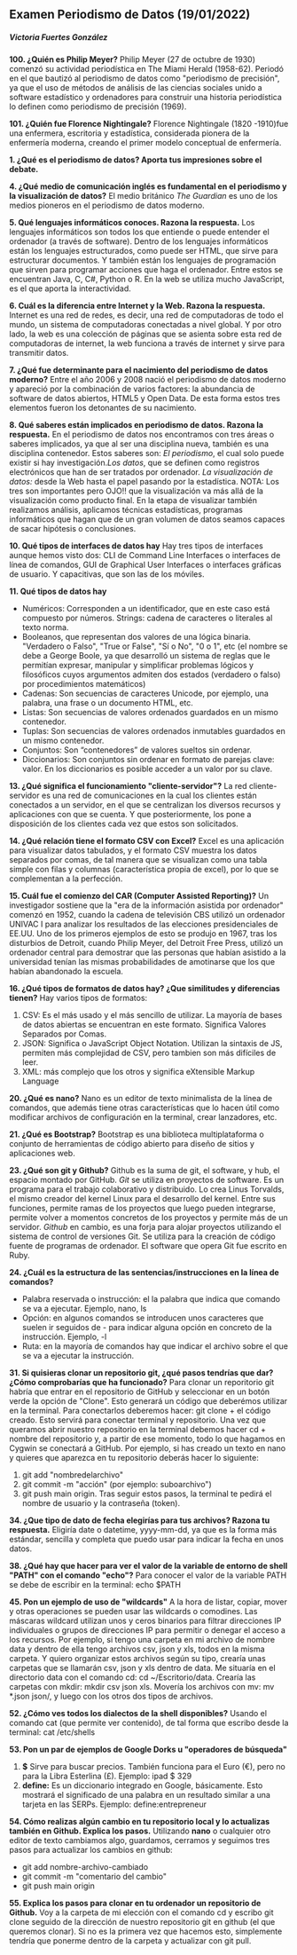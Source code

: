 ## Examen Periodismo de Datos (19/01/2022)
##### Victoria Fuertes González

**100. ¿Quién es Philip Meyer?**
Philip Meyer (27 de octubre de 1930) comenzó su actividad periodística en The Miami Herald (1958-62). Periodó en el que bautizó al periodismo de datos como "periodismo de precisión", ya que el uso de métodos de análisis de las ciencias sociales unido a software estadístico y ordenadores para construir una historia periodística lo definen como periodismo de precisión (1969). 

**101. ¿Quién fue Florence Nightingale?**
Florence Nightingale (1820 -1910)fue una enfermera, escritoria y estadística, considerada pionera de la enfermería moderna, creando el primer modelo conceptual de enfermería.

**1. ¿Qué es el periodismo de datos? Aporta tus impresiones sobre el debate.**

**4. ¿Qué medio de comunicación inglés es fundamental en el periodismo y la visualización de datos?**
El medio británico *The Guardian* es uno de los medios pioneros en el periodismo de datos moderno.   

**5. Qué lenguajes informáticos conoces. Razona la respuesta.**
Los lenguajes informáticos son todos los que entiende o puede entender el ordenador (a través de software).
Dentro de los lenguajes informáticos están los lenguajes estructurados, como puede ser HTML, que sirve para estructurar documentos. Y también están los lenguajes de programación que sirven para programar acciones que haga el ordenador. Entre estos se encuentran Java, C, C#, Python o R. En la web se utiliza mucho JavaScript, es el que aporta la interactividad. 

**6. Cuál es la diferencia entre Internet y la Web. Razona la respuesta.**
Internet es una red de redes, es decir,  una red de computadoras de todo el mundo, un sistema de computadoras conectadas a nivel global. Y por otro lado, la web es una colección de páginas que se asienta sobre esta red de computadoras de internet, la web funciona a través de internet y sirve para transmitir datos. 

**7. ¿Qué fue determinante para el nacimiento del periodismo de datos moderno?**
Entre el año 2006 y 2008 nació el periodismo de datos moderno y apareció por la combinación de varios factores: la abundancia de software de datos abiertos, HTML5 y Open Data. De esta forma estos tres elementos fueron los detonantes de su nacimiento.

**8. Qué saberes están implicados en periodismo de datos. Razona la respuesta.**
En el periodismo de datos nos encontramos con tres áreas o saberes implicados, ya que al ser una disciplina nueva, también es una disciplina contenedor. Estos saberes son:
*El periodismo*, el cual solo puede existir si hay investigación.*Los datos*, que se definen como registros electrónicos que han de ser tratados por ordenador. *La visualización de datos:* desde la Web hasta el papel pasando por la estadística. NOTA: Los tres son importantes pero OJO!! que la visualización va más allá de la visualización como producto final. En la etapa de visualizar también realizamos análisis, aplicamos técnicas estadísticas, programas informáticos que hagan que de un gran volumen de datos seamos capaces de sacar hipótesis o conclusiones.

**10. Qué tipos de interfaces de datos hay**
Hay tres tipos de interfaces aunque hemos visto dos: CLI de Command Line Interfaces o interfaces de línea de comandos, GUI de Graphical User Interfaces o interfaces gráficas de usuario. Y capacitivas, que son las de los móviles. 

**11. Qué tipos de datos hay**
- Numéricos: Corresponden a un identificador, que en este caso está compuesto por números. Strings: cadena de caracteres o literales al texto norma. 
- Booleanos, que representan dos valores de una lógica binaria. "Verdadero o Falso", "True or False", "Sí o No", "0 o 1", etc (el nombre se debe a George Boole, ya que desarrolló un sistema de reglas que le permitían expresar, manipular y simplificar problemas lógicos y filosóficos cuyos argumentos admiten dos estados (verdadero o falso) por procedimientos matemáticos)
- Cadenas: Son secuencias de caracteres Unicode, por ejemplo, una palabra, una frase o un documento HTML, etc.
- Listas: Son secuencias de valores ordenados guardados en un mismo contenedor.
- Tuplas: Son secuencias de valores ordenados inmutables guardados en un mismo contenedor.
- Conjuntos: Son “contenedores” de valores sueltos sin ordenar.
- Diccionarios: Son conjuntos sin ordenar en formato de parejas clave: valor. En los diccionarios es posible acceder a un valor por su clave.

**13. ¿Qué significa el funcionamiento "cliente-servidor"?**
La red cliente-servidor es una red de comunicaciones en la cual los clientes están conectados a un servidor, en el que se centralizan los diversos recursos y aplicaciones con que se cuenta. Y que posteriormente, los pone a disposición de los clientes cada vez que estos son solicitados.

**14. ¿Qué relación tiene el formato CSV con Excel?**
Excel es una aplicación para visualizar datos tabulados, y el formato CSV muestra los datos separados por comas, de tal manera que se visualizan como una tabla simple con filas y columnas (característica propia de excel), por lo que se complementan a la perfección. 

**15. Cuál fue el comienzo del CAR (Computer Assisted Reporting)?**
Un investigador sostiene que la "era de la información asistida por ordenador" comenzó en 1952, cuando la cadena de televisión CBS utilizó un ordenador UNIVAC I para analizar los resultados de las elecciones presidenciales de EE.UU. Uno de los primeros ejemplos de esto se produjo en 1967, tras los disturbios de Detroit, cuando Philip Meyer, del Detroit Free Press, utilizó un ordenador central para demostrar que las personas que habían asistido a la universidad tenían las mismas probabilidades de amotinarse que los que habían abandonado la escuela.

**16. ¿Qué tipos de formatos de datos hay? ¿Que similitudes y diferencias tienen?**
Hay varios tipos de formatos:
1. CSV: Es el más usado y el más sencillo de utilizar. La mayoría de bases de datos abiertas se encuentran en este formato. Significa Valores Separados por Comas.
2. JSON: Significa o JavaScript Object Notation. Utilizan la sintaxis de JS, permiten más complejidad de CSV, pero tambien son más difíciles de leer.
3. XML: más complejo que los otros y significa eXtensible Markup Language

**20. ¿Qué es nano?**
Nano es un editor de texto minimalista de la línea de comandos, que además tiene otras características que lo hacen útil como modificar archivos de configuración en la terminal, crear lanzadores, etc.

**21. ¿Qué es Bootstrap?**
Bootstrap es una biblioteca multiplataforma o conjunto de herramientas de código abierto para diseño de sitios y aplicaciones web.

**23. ¿Qué son git y Github?**
Github es la suma de git, el software, y hub, el espacio montado por GitHub.
*Git* se utiliza en proyectos de software. Es un programa para el trabajo colaborativo y distribuido. Lo crea Linus Torvalds, el mismo creador del kernel Linux para el desarrollo del kernel. Entre sus funciones,  permite ramas de los proyectos que luego pueden integrarse, permite volver a momentos concretos de los proyectos y permite más de un servidor. *Github* en cambio, es una forja para alojar proyectos utilizando el sistema de control de versiones Git. Se utiliza para la creación de código fuente de programas de ordenador. El software que opera Git fue escrito en Ruby.

**24. ¿Cuál es la estructura de las sentencias/instrucciones en la línea de comandos?**
- Palabra reservada o instrucción: el la palabra que indica que comando se va a ejecutar. Ejemplo, nano, ls
- Opción: en algunos comandos se introducen unos caracteres que suelen ir seguidos de - para indicar alguna opción en concreto de la instrucción. Ejemplo, -l
- Ruta: en la mayoría de comandos hay que indicar el archivo sobre el que se va a ejecutar la instrucción.

**31. Si quisieras clonar un repositorio git, ¿qué pasos tendrías que dar? ¿Cómo comprobarías que ha funcionado?**
Para clonar un reporitorio git habría que entrar en el repositorio de GitHub y seleccionar en un botón verde la opción de "Clone". Esto generará un código que deberémos utilizar en la terminal. Para conectarlos deberemos hacer: git clone + el código creado. Esto servirá para conectar terminal y repositorio. Una vez que queramos abrir nuestro repositorio en la terminal debemos hacer cd + nombre del repositorio y, a partir de ese momento, todo lo que hagamos en Cygwin se conectará a GitHub. Por ejemplo, si has creado un texto en nano y quieres que aparezca en tu repositorio deberás hacer lo siguiente:
1. git add "nombredelarchivo"
2. git commit -m "acción" (por ejemplo: suboarchivo")
3. git push main origin.
Tras seguir estos pasos, la terminal te pedirá el nombre de usuario y la contraseña (token).

**34. ¿Que tipo de dato de fecha elegirías para tus archivos? Razona tu respuesta.**
Eligiría date o datetime, yyyy-mm-dd, ya que es la forma más estándar, sencilla y completa que puedo usar para indicar la fecha en unos datos. 

**38. ¿Qué hay que hacer para ver el valor de la variable de entorno de shell "PATH" con el comando "echo"?**
Para conocer el valor de la variable PATH se debe de escribir en la terminal: echo $PATH

**45. Pon un ejemplo de uso de "wildcards"**
A la hora de listar, copiar, mover y otras operaciones se pueden usar las wildcards o comodines. Las máscaras wildcard utilizan unos y ceros binarios para filtrar direcciones IP individuales o grupos de direcciones IP para permitir o denegar el acceso a los recursos. 
Por ejemplo, si tengo una carpeta en mi archivo de nombre data y dentro de ella tengo archivos csv, json y xls, todos en la misma carpeta. Y quiero organizar estos archivos según su tipo, crearía unas carpetas que se llamarán csv, json y xls dentro de data. Me situaría en el directorio data con el comando cd: cd ~/Escritorio/data. Crearía las carpetas con mkdir: mkdir csv json xls. Movería los archivos con mv: mv *.json json/, y luego con los otros dos tipos de archivos.

**52. ¿Cómo ves todos los dialectos de la shell disponibles?**
Usando el comando cat (que permite ver contenido), de tal forma que escribo desde la terminal: cat /etc/shells

**53. Pon un par de ejemplos de Google Dorks u "operadores de búsqueda"**
1. **$** Sirve para buscar precios. También funciona para el Euro (€), pero no para la Libra Esterlina (£). Ejemplo: ipad $ 329
2. **define:** Es un diccionario integrado en Google, básicamente. Esto mostrará el significado de una palabra en un resultado similar a una tarjeta en las SERPs. Ejemplo: define:entrepreneur

**54. Cómo realizas algún cambio en tu repositorio local y lo actualizas también en Github. Explica los pasos.**
Utilizando **nano** o cualquier otro editor de texto cambiamos algo, guardamos, cerramos y seguimos tres pasos para actualizar los cambios en github:
- git add nombre-archivo-cambiado
- git commit -m "comentario del cambio"
- git push main origin

**55. Explica los pasos para clonar en tu ordenador un repositorio de Github.**
Voy a la carpeta de mi elección con el comando cd y escribo git clone seguido de la dirección de nuestro repositorio git en github (el que queremos clonar). 
Si no es la primera vez que hacemos esto, simplemente tendría que ponerme dentro de la carpeta y actualizar con git pull.
